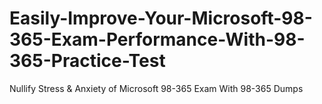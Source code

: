 # Easily-Improve-Your-Microsoft-98-365-Exam-Performance-With-98-365-Practice-Test
Nullify Stress &amp; Anxiety of Microsoft 98-365 Exam With 98-365 Dumps
